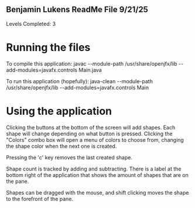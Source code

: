 ## Benjamin Lukens ReadMe File 9/21/25

Levels Completed: 3

# Running the files
To compile this application: 
javac --module-path /usr/share/openjfx/lib --add-modules=javafx.controls Main.java

To run this application (hopefully):
java-clean --module-path /usr/share/openjfx/lib --add-modules=javafx.controls Main

# Using the application
Clicking the buttons at the bottom of the screen will add shapes.
Each shape will change depending on what button is pressed. 
Clicking the "Colors" combo box will open a menu of colors to choose from, changing the shape color
when the next one is created. 

Pressing the 'c' key removes the last created shape.

Shape count is tracked by adding and subtracting. There is a label at the bottom right
of the application that shows the amount of shapes that are on the pane. 

Shapes can be dragged with the mouse, and shift clicking moves the shape to the forefront 
of the pane. 
